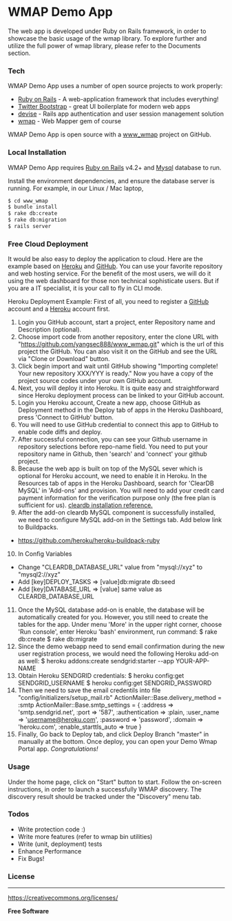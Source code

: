 # WMAP Demo App

The web app is developed under Ruby on Rails framework, in order to showcase the basic usage of the wmap library. To explore further and utilize the full power of wmap library, please refer to the Documents section.


### Tech

WMAP Demo App uses a number of open source projects to work properly:

* [Ruby on Rails] - A web-application framework that includes everything!
* [Twitter Bootstrap] - great UI boilerplate for modern web apps
* [devise] - Rails app authentication and user session management solution
* [wmap](https://github.com/yangsec888/wmap) - Web Mapper gem of course


WMAP Demo App is open source with a [www_wmap] project on GitHub.

### Local Installation

WMAP Demo App requires [Ruby on Rails](http://rubyonrails.org) v4.2+ and [Mysql](https://www.mysql.com/) database to run.

Install the environment dependencies, and ensure the database server is running. For example, in our Linux / Mac laptop,

```sh
$ cd www_wmap
$ bundle install
$ rake db:create
$ rake db:migration
$ rails server
```

### Free Cloud Deployment

It would be also easy to deploy the application to cloud. Here are the example based on [Heroku](https://www.heroku.com) and [GitHub](https://github.com). You can use your favorite repository and web hosting service. For the benefit of the most users, we will do it using the web dashboard for those non technical sophisticate users.  But if you are a IT specialist, it is your call to fly in CLI mode.

Heroku Deployment Example:
First of all, you need to register a [GitHub](https://github.com) account and a [Heroku](https://www.heroku.com) account first.
 1. Login you GitHub account, start a project, enter Repository name and Description (optional).
 2. Choose import code from another repository, enter the clone URL with "https://github.com/yangsec888/www_wmap.git" which is the url of this project the GitHub. You can also visit it on the GitHub and see the URL via "Clone or Download" button.
 3. Click begin import and wait until GitHub showing "Importing complete! Your new repository XXX/YYY is ready."  Now you have a copy of the project source codes under your own GitHub account.
 4. Next, you will deploy it into Heroku. It is quite easy and straightforward since Heroku deployment process can be linked to your GitHub account.
 5. Login you Heroku account, Create a new app, choose GitHub as Deployment method in the Deploy tab of apps in the Heroku Dashboard, press 'Connect to GitHub' button.
 6. You will need to use GitHub credential to connect this app to GitHub to enable code diffs and deploy.
 7. After successful connection, you can see your Github username in repository selections before repo-name field. You need to put your repository name in Github, then 'search' and 'connect' your github project.
 8. Because the web app is built on top of the MySQL sever which is optional for Heroku account, we need to enable it in Heroku.  In the Resources tab of apps in the Heroku Dashboard, search for 'ClearDB MySQL' in 'Add-ons' and provision. You will need to add your credit card payment information for the verification purpose only (the free plan is sufficient for us).  [cleardb installation reference.](https://devcenter.heroku.com/articles/cleardb)
 9. After the add-on cleardb MySQL component is successfully installed, we need to configure MySQL add-on in the Settings tab. Add below link to Buildpacks.
  * https://github.com/heroku/heroku-buildpack-ruby
10. In Config Variables
* Change "CLEARDB_DATABASE_URL" value from "mysql://xyz" to "mysql2://xyz"
* Add [key]DEPLOY_TASKS => [value]db:migrate db:seed
* Add [key]DATABASE_URL => [value] same value as CLEARDB_DATABASE_URL
11. Once the MySQL database add-on is enable, the database will be automatically created for you. However, you still need to create the tables for the app. Under menu 'More' in the upper right corner, choose 'Run console', enter Heroku 'bash' environment, run command:
$ rake db:create
$ rake db:migrate
12. Since the demo webapp need to send email confirmation during the new user registration process, we would need the following Heroku add-on as well:
$ heroku addons:create sendgrid:starter --app YOUR-APP-NAME
13. Obtain Heroku SENDGRID credentials:
$ heroku config:get SENDGRID_USERNAME
$ heroku config:get SENDGRID_PASSWORD
14. Then we need to save the email credentils into file "config/initializers/setup_mail.rb"
      ActionMailer::Base.delivery_method = :smtp
      ActionMailer::Base.smtp_settings = {
      :address              =>  'smtp.sendgrid.net',
      :port                 =>  '587',
      :authentication       =>  :plain,
      :user_name            =>  'username@heroku.com',
      :password             =>  'password',
      :domain               =>  'heroku.com',
      :enable_starttls_auto  =>  true
      }
15. Finally, Go back to Deploy tab,  and click Deploy Branch "master" in manually at the bottom. Once deploy, you can open your Demo Wmap Portal app. *Congratulations!*

### Usage
Under the home page, click on "Start" button to start. Follow the on-screen instructions, in order to launch a successfully WMAP discovery. The discovery result should be tracked under the "Discovery" menu tab.

### Todos

 - Write protection code :)
 - Write more features (refer to wmap bin utilities)
 - Write (unit, deployment) tests
 - Enhance Performance
 - Fix Bugs!

### License
----
https://creativecommons.org/licenses/

**Free Software**

[//]: # (These are reference links used in the body of this note and get stripped out when the markdown processor does its job. There is no need to format nicely because it shouldn't be seen. Thanks SO - http://stackoverflow.com/questions/4823468/store-comments-in-markdown-syntax)

   [www_wmap]: <https://github.com/yangsec888/www_wmap>
   [Twitter Bootstrap]: <http://twitter.github.com/bootstrap/>
   [jQuery]: <http://jquery.com>
   [Ruby on Rails]: <http://rubyonrails.org>
   [devise]: <https://github.com/plataformatec/devise>
